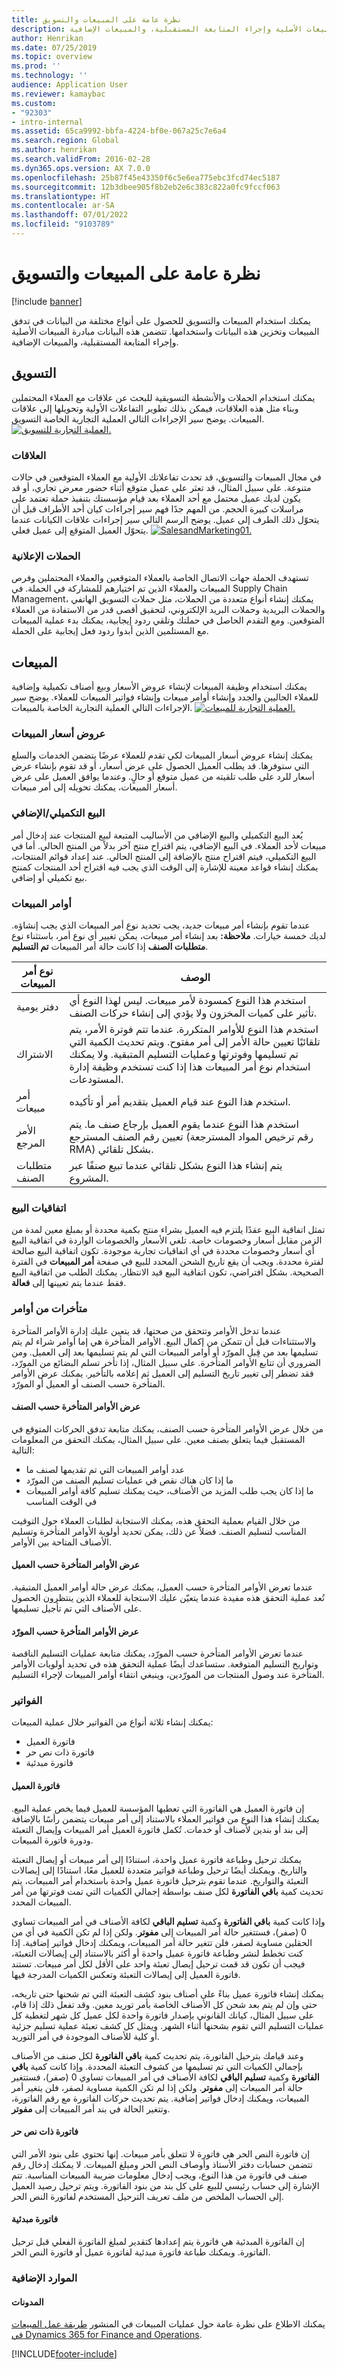 ```yaml
---
title: نظرة عامة على المبيعات والتسويق
description: يمكنك استخدام المبيعات والتسويق للحصول على أنواع مختلفة من البيانات في تدفق المبيعات وتخزين هذه البيانات واستخدامها. تتضمن هذه البيانات مبادرة المبيعات الأصلية وإجراء المتابعة المستقبلية، والمبيعات الإضافية.
author: Henrikan
ms.date: 07/25/2019
ms.topic: overview
ms.prod: ''
ms.technology: ''
audience: Application User
ms.reviewer: kamaybac
ms.custom:
- "92303"
- intro-internal
ms.assetid: 65ca9992-bbfa-4224-bf0e-067a25c7e6a4
ms.search.region: Global
ms.author: henrikan
ms.search.validFrom: 2016-02-28
ms.dyn365.ops.version: AX 7.0.0
ms.openlocfilehash: 25b87f45e43350f6c5e6ea775ebc3fcd74ec5187
ms.sourcegitcommit: 12b3dbee905f8b2eb2e6c383c822a0fc9fccf063
ms.translationtype: HT
ms.contentlocale: ar-SA
ms.lasthandoff: 07/01/2022
ms.locfileid: "9103789"
---
```

# <a name="sales-and-marketing-overview"></a>نظرة عامة على المبيعات والتسويق

[!include [banner](../includes/banner.md)]

يمكنك استخدام المبيعات والتسويق للحصول على أنواع مختلفة من البيانات في تدفق المبيعات وتخزين هذه البيانات واستخدامها. تتضمن هذه البيانات مبادرة المبيعات الأصلية وإجراء المتابعة المستقبلية، والمبيعات الإضافية.

## <a name="marketing"></a>التسويق

يمكنك استخدام الحملات والأنشطة التسويقية للبحث عن علاقات مع العملاء المحتملين وبناء مثل هذه العلاقات، فيمكن بذلك تطوير التفاعلات الأولية وتحويلها إلى علاقات المبيعات. يوضح سير الإجراءات التالي العملية التجارية الخاصة التسويق. [![العملية التجارية للتسويق.](./media/marketing01.jpg)](./media/marketing01.jpg)

### <a name="relationships"></a>العلاقات

في مجال المبيعات والتسويق، قد تحدث تفاعلاتك الأولية مع العملاء المتوقعين في حالات متنوعة. على سبيل المثال، قد تعثر على عميل متوقع أثناء حضور معرض تجاري، أو قد يكون لديك عميل محتمل مع أحد العملاء بعد قيام مؤسستك بتنفيذ حملة تعتمد على مراسلات كبيرة الحجم. من المهم جدًا فهم سير إجراءات كيان أحد الأطراف قبل أن يتحوّل ذلك الطرف إلى عميل. يوضح الرسم التالي سير إجراءات علاقات الكيانات عندما يتحوّل العميل المتوقع إلى عميل فعلي. [![SalesandMarketing01.](./media/salesandmarketing01.jpg)](./media/salesandmarketing01.jpg)

### <a name="campaigns"></a>الحملات الإعلانية

تستهدف الحملة جهات الاتصال الخاصة بالعملاء المتوقعين والعملاء المحتملين وفرص المبيعات والعملاء الذين تم اختيارهم للمشاركة في الحملة. في Supply Chain Management، يمكنك إنشاء أنواع متعددة من الحملات، مثل حملات التسويق الهاتفي والحملات البريدية وحملات البريد الإلكتروني، لتحقيق أقصى قدر من الاستفادة من العملاء المتوقعين. ومع التقدم الحاصل في حملتك وتلقي ردود إيجابية، يمكنك بدء عملية المبيعات مع المستلمين الذين أبدوا ردود فعل إيجابية على الحملة.

## <a name="sales"></a>المبيعات
يمكنك استخدام وظيفة المبيعات لإنشاء عروض الأسعار وبيع أصناف تكميلية وإضافية للعملاء الحاليين والجدد وإنشاء أوامر مبيعات وإنشاء فواتير المبيعات للعملاء. يوضح سير الإجراءات التالي العملية التجارية الخاصة بالمبيعات. [![العملية التجارية للمبيعات.](./media/sales01.jpg)](./media/sales01.jpg)

### <a name="sales-quotations"></a>عروض أسعار المبيعات

يمكنك إنشاء عروض أسعار المبيعات لكي تقدم للعملاء عرضًا يتضمن الخدمات والسلع التي ستوفرها. قد يطلب العميل الحصول على عرض أسعار، أو قد تقوم بإنشاء عرض أسعار للرد على طلب تلقيته من عميل متوقع أو حالٍ. وعندما يوافق العميل على عرض أسعار المبيعات، يمكنك تحويله إلى أمر مبيعات.

### <a name="up-sellcross-sell"></a>البيع التكميلي/الإضافي

يُعد البيع التكميلي والبيع الإضافي من الأساليب المتبعة لبيع المنتجات عند إدخال أمر مبيعات لأحد العملاء. في البيع الإضافي، يتم اقتراح منتج آخر بدلاً من المنتج الحالي. أما في البيع التكميلي، فيتم اقتراح منتج بالإضافة إلى المنتج الحالي. عند إعداد قوائم المنتجات، يمكنك إنشاء قواعد معينة للإشارة إلى الوقت الذي يجب فيه اقتراح أحد المنتجات كمنتج بيع تكميلي أو إضافي.

### <a name="sales-orders"></a>أوامر المبيعات

عندما تقوم بإنشاء أمر مبيعات جديد، يجب تحديد نوع أمر المبيعات الذي يجب إنشاؤه. لديك خمسة خيارات. **ملاحظة:** بعد إنشاء أمر مبيعات، يمكن تغيير أي نوع أمر، باستثناء نوع **متطلبات الصنف** إذا كانت حالة أمر المبيعات **تم التسليم‬**.

| نوع أمر المبيعات  | الوصف                                                                                                                                                                                                                                                                                            |
|-------------------|--------------------------------------------------------------------------------------------------------------------------------------------------------------------------------------------------------------------------------------------------------------------------------------------------------|
| دفتر يومية           | استخدم هذا النوع كمسودة لأمر مبيعات. ليس لهذا النوع أي تأثير على كميات المخزون ولا يؤدي إلى إنشاء حركات الصنف.                                                                                                                                                                    |
| الاشتراك      | استخدم هذا النوع للأوامر المتكررة. عندما تتم فوترة الأمر، يتم تلقائيًا تعيين حالة الأمر إلى أمر مفتوح. ويتم تحديث الكمية التي تم تسليمها وفوترتها وعمليات التسليم المتبقية. ولا يمكنك استخدام نوع أمر المبيعات هذا إذا كنت تستخدم وظيفة إدارة المستودعات. |
| أمر مبيعات       | استخدم هذا النوع عند قيام العميل بتقديم أمر أو تأكيده.                                                                                                                                                                                                                                        |
| الأمر المرجع    | استخدم هذا النوع عندما يقوم العميل بإرجاع صنف ما. يتم تعيين رقم الصنف المسترجع (رقم ترخيص المواد المسترجعة RMA) بشكل تلقائي.                                                                                                                                                                                            |
| متطلبات الصنف | يتم إنشاء هذا النوع بشكل تلقائي عندما تبيع صنفًا عبر المشروع.                                                                                                                                                                                                                       |

### <a name="sales-agreements"></a>اتفاقيات البيع

تمثل اتفاقية البيع عقدًا يلتزم فيه العميل بشراء منتج بكمية محددة أو بمبلغ معين لمدة من الزمن مقابل أسعار وخصومات خاصة. تلغي الأسعار والخصومات الواردة في اتفاقية البيع أي أسعار وخصومات محددة في أي اتفاقيات تجارية موجودة. تكون اتفاقية البيع صالحة لفترة محددة. ويجب أن يقع تاريخ الشحن المحدد للبيع في صفحة **أمر المبيعات** في الفترة الصحيحة. بشكل افتراضي، تكون اتفاقية البيع قيد الانتظار. يمكنك الطلب من اتفاقية البيع فقط عندما يتم تعيينها إلى **فعالة‬**.

### <a name="backorders"></a>متأخرات من أوامر

عندما تدخل الأوامر وتتحقق من صحتها، قد يتعين عليك إدارة الأوامر المتأخرة والاستثناءات قبل أن تتمكن من إكمال البيع. الأوامر المتأخرة هي إما أوامر شراء لم يتم تسليمها بعد من قِبل المورّد أو أوامر المبيعات التي لم يتم تسليمها بعد إلى العميل. ومن الضروري أن تتابع الأوامر المتأخرة. على سبيل المثال، إذا تأخر تسلم البضائع من المورّد، فقد تضطر إلى تغيير تاريخ التسليم إلى العميل ثم إعلامه بالتأخير. يمكنك عرض الأوامر المتأخرة حسب الصنف أو العميل أو المورّد.

#### <a name="viewing-backorders-by-item"></a>عرض الأوامر المتأخرة حسب الصنف

من خلال عرض الأوامر المتأخرة حسب الصنف، يمكنك متابعة تدفق الحركات المتوقع في المستقبل فيما يتعلق بصنف معين. على سبيل المثال، يمكنك التحقق من المعلومات التالية:

-   عدد أوامر المبيعات التي تم تقديمها لصنف ما
-   ما إذا كان هناك نقص في عمليات تسليم الصنف من المورّد
-   ما إذا كان يجب طلب المزيد من الأصناف، حيث يمكنك تسليم كافة أوامر المبيعات في الوقت المناسب

من خلال القيام بعملية التحقق هذه، يمكنك الاستجابة لطلبات العملاء حول التوقيت المناسب لتسليم الصنف. فضلاً عن ذلك، يمكن تحديد أولوية الأوامر المتأخرة وتسليم الأصناف المتاحة‬ بين الأوامر.

#### <a name="viewing-backorders-by-customer"></a>عرض الأوامر المتأخرة حسب العميل

عندما تعرض الأوامر المتأخرة حسب العميل، يمكنك عرض حالة أوامر العميل المتبقية. تُعد عملية التحقق هذه مفيدة عندما يتعيّن عليك الاستجابة للعملاء الذين ينتظرون الحصول على الأصناف التي تم تأجيل تسليمها.

#### <a name="viewing-backorders-by-vendor"></a>عرض الأوامر المتأخرة حسب المورّد

عندما تعرض الأوامر المتأخرة حسب المورّد، يمكنك متابعة عمليات التسليم الناقصة وتواريخ التسليم المتوقعة. ستساعدك أيضًا عملية التحقق هذه في تحديد أولويات الأوامر المتأخرة عند وصول المنتجات من المورّدين، وينبغي انتقاء أوامر المبيعات لإجراء التسليم.

### <a name="invoices"></a>الفواتير

يمكنك إنشاء ثلاثة أنواع من الفواتير خلال عملية المبيعات:

-   فاتورة العميل
-   فاتورة ذات نص حر
-   فاتورة مبدئية

#### <a name="customer-invoice"></a>فاتورة العميل

إن فاتورة العميل هي الفاتورة التي تعطيها المؤسسة للعميل فيما يخص عملية البيع. يمكنك إنشاء هذا النوع من فواتير العملاء بالاستناد إلى أمر مبيعات يتضمن رأسًا بالإضافة إلى بند أو بندين لأصناف أو خدمات. تُكمل فاتورة العميل أمر المبيعات وإيصال التعبئة ودورة فاتورة المبيعات.  

يمكنك ترحيل وطباعة فاتورة عميل واحدة، استنادًا إلى أمر مبيعات أو إيصال التعبئة والتاريخ. ويمكنك أيضًا ترحيل وطباعة فواتير متعددة للعميل معًا، استنادًا إلى إيصالات التعبئة والتواريخ. عندما تقوم بترحيل فاتورة عميل واحدة باستخدام أمر المبيعات، يتم تحديث كمية **باقي الفاتورة** لكل صنف بواسطة إجمالي الكميات التي تمت فوترتها من أمر المبيعات المحدد.  

وإذا كانت كمية **باقي الفاتورة** وكمية **تسليم الباقي** لكافة الأصناف في أمر المبيعات تساوي 0 (صفر)، فستتغير حالة أمر المبيعات إلى **مفوتر**. ولكن إذا لم تكن الكمية في أي من الحقلين مساوية لصفر، فلن تتغير حالة أمر المبيعات، ويمكنك إدخال فواتير إضافية. إذا كنت تخطط لنشر وطباعة فاتورة عميل واحدة أو أكثر بالاستناد إلى إيصالات التعبئة، فيجب أن تكون قد قمت ترحيل إيصال تعبئة واحد على الأقل لكل أمر مبيعات. تستند فاتورة العميل إلى إيصالات التعبئة وتعكس الكميات المدرجة فيها.  

يمكنك إنشاء فاتورة عميل بناءً على أصناف بنود كشف التعبئة التي تم شحنها حتى تاريخه، حتى وإن لم يتم بعد شحن كل الأصناف الخاصة بأمر توريد معين. وقد تفعل ذلك إذا قام، على سبيل المثال، كيانك القانوني بإصدار فاتورة واحدة لكل عميل كل شهر لتغطية كل عمليات التسليم التي تقوم بشحنها أثناء الشهر. ويمثل كل كشف تعبئة عملية تسليم جزئية أو كلية للأصناف الموجودة في أمر التوريد.  

وعند قيامك بترحيل الفاتورة، يتم تحديث كمية **باقي الفاتورة** لكل صنف من الأصناف بإجمالي الكميات التي تم تسليمها من كشوف التعبئة المحددة. وإذا كانت كمية **باقي الفاتورة** وكمية **تسليم الباقي** لكافة الأصناف في أمر المبيعات تساوي 0 (صفر)، فستتغير حالة أمر المبيعات إلى **مفوتر**. ولكن إذا لم تكن الكمية مساوية لصفر، فلن يتغير أمر المبيعات، ويمكنك إدخال فواتير إضافية. يتم تحديث حركات الفاتورة مع رقم الفاتورة، وتتغير الحالة في بند أمر المبيعات إلى **مفوتر**.

#### <a name="free-text-invoice"></a>فاتورة ذات نص حر

إن فاتورة النص الحر هي فاتورة لا تتعلق بأمر مبيعات. إنها تحتوي على بنود الأمر التي تتضمن حسابات دفتر الأستاذ وأوصاف النص الحر ومبلغ المبيعات. لا يمكنك إدخال رقم صنف في فاتورة من هذا النوع، ويجب إدخال معلومات ضريبة المبيعات المناسبة. تتم الإشارة إلى حساب رئيسي للبيع على كل بند من بنود الفاتورة. ويتم ترحيل رصيد العميل إلى الحساب الملخص من ملف تعريف الترحيل المستخدم لفاتورة النص الحر.

#### <a name="pro-forma-invoice"></a>فاتورة مبدئية

إن الفاتورة المبدئية هي فاتورة يتم إعدادها كتقدير لمبلغ الفاتورة الفعلي قبل ترحيل الفاتورة. ويمكنك طباعة فاتورة مبدئية لفاتورة عميل أو فاتورة النص الحر.

### <a name="additional-resources"></a>الموارد الإضافية

#### <a name="blogs"></a>المدونات

يمكنك الاطلاع على نظرة عامة حول عمليات المبيعات في المنشور [طريقة عمل المبيعات في Dynamics 365 for Finance and Operations](https://financefunction.tech/2018/05/15/how-sales-work-in-dynamics-365-for-finance-and-operations).


[!INCLUDE[footer-include](../../includes/footer-banner.md)]
